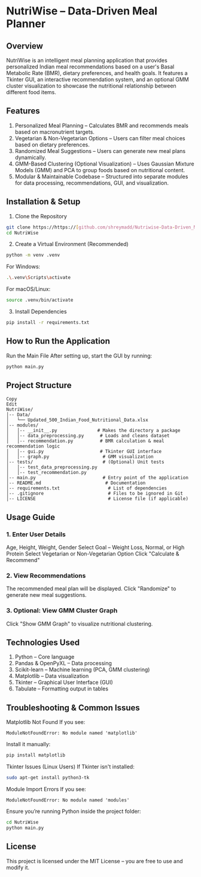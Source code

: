# NutriWise – Data-Driven Meal Planner
## Overview
NutriWise is an intelligent meal planning application that provides personalized Indian meal recommendations based on a user's Basal Metabolic Rate (BMR), dietary preferences, and health goals. It features a Tkinter GUI, an interactive recommendation system, and an optional GMM cluster visualization to showcase the nutritional relationship between different food items.
## Features
1. Personalized Meal Planning – Calculates BMR and recommends meals based on macronutrient targets.
2. Vegetarian & Non-Vegetarian Options – Users can filter meal choices based on dietary preferences.
3. Randomized Meal Suggestions – Users can generate new meal plans dynamically.
4. GMM-Based Clustering (Optional Visualization) – Uses Gaussian Mixture Models (GMM) and PCA to group foods based on nutritional content.
5. Modular & Maintainable Codebase – Structured into separate modules for data processing, recommendations, GUI, and visualization.
## Installation & Setup
1. Clone the Repository
```bash
git clone https://https://[github.com/shreymadd/Nutriwise-Data-Driven_Meal_Planner](https://github.com/Sethu0073/Nutriwise-Data-Driven_Meal_Planner).git
cd NutriWise
```
2. Create a Virtual Environment (Recommended)
```bash
python -m venv .venv
```
For Windows:
```bash
.\.venv\Scripts\activate
``` 
For macOS/Linux:
```bash
source .venv/bin/activate
```  
3. Install Dependencies
```bash
pip install -r requirements.txt
```
## How to Run the Application
Run the Main File
After setting up, start the GUI by running:
```bash
python main.py
```
## Project Structure
```plaintext
Copy
Edit
NutriWise/
│-- Data/
│   └── Updated_500_Indian_Food_Nutritional_Data.xlsx
│-- modules/
│   │-- __init__.py               # Makes the directory a package
│   │-- data_preprocessing.py      # Loads and cleans dataset
│   │-- recommendation.py          # BMR calculation & meal recommendation logic
│   │-- gui.py                     # Tkinter GUI interface
│   │-- graph.py                    # GMM visualization
│-- tests/                          # (Optional) Unit tests
│   │-- test_data_preprocessing.py
│   │-- test_recommendation.py
│-- main.py                         # Entry point of the application
│-- README.md                        # Documentation
│-- requirements.txt                  # List of dependencies
│-- .gitignore                        # Files to be ignored in Git
│-- LICENSE                           # License file (if applicable)
```
## Usage Guide
### 1. Enter User Details
Age, Height, Weight, Gender
Select Goal – Weight Loss, Normal, or High Protein
Select Vegetarian or Non-Vegetarian Option
Click "Calculate & Recommend"
### 2. View Recommendations
The recommended meal plan will be displayed.
Click "Randomize" to generate new meal suggestions.
### 3. Optional: View GMM Cluster Graph
Click "Show GMM Graph" to visualize nutritional clustering.
## Technologies Used
1. Python – Core language
2. Pandas & OpenPyXL – Data processing
3. Scikit-learn – Machine learning (PCA, GMM clustering)
4. Matplotlib – Data visualization
5. Tkinter – Graphical User Interface (GUI)
6. Tabulate – Formatting output in tables
## Troubleshooting & Common Issues
Matplotlib Not Found
If you see:
```plaintext
ModuleNotFoundError: No module named 'matplotlib'
```
Install it manually:
```bash
pip install matplotlib
```
Tkinter Issues (Linux Users)
If Tkinter isn't installed:
```bash
sudo apt-get install python3-tk
```
Module Import Errors
If you see:
```plaintext
ModuleNotFoundError: No module named 'modules'
```
Ensure you’re running Python inside the project folder:
```bash
cd NutriWise
python main.py
```
## License
This project is licensed under the MIT License – you are free to use and modify it.
